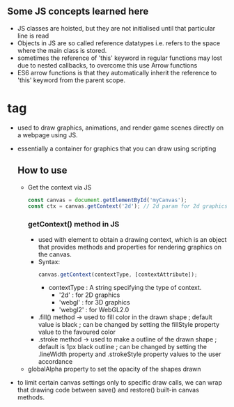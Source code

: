 ## Some JS concepts learned here

- JS classes are hoisted, but they are not initialised until that particular line is read
- Objects in JS are so called reference datatypes i.e. refers to the space where the main class is stored.
- sometimes the reference of 'this' keyword in regular functions may lost due to nested callbacks, to overcome this use Arrow functions
- ES6 arrow functions is that they automatically inherit the reference to 'this' keyword from the parent scope.

# <canvas> tag

- used to draw graphics, animations, and render game scenes directly on a webpage using JS.
- essentially a container for graphics that you can draw using scripting

  ## How to use <canvas>

  - Get the context via JS
    ```Javascript
    const canvas = document.getElementById('myCanvas');
    const ctx = canvas.getContext('2d'); // 2d param for 2d graphics rendering
    ```
    ### getContext() method in JS
    - used with <canvas> element to obtain a drawing context, which is an object that provides methods and properties for rendering graphics on the canvas.
    - Syntax:
      ```Javascript
      canvas.getContext(contextType, [contextAttribute]);
      ```
      - contextType : A string specifying the type of context.
        - '2d' : for 2D graphics
        - 'webgl' : for 3D graphics
        - 'webgl2' : for WebGL2.0
    - .fill() method -> used to fill color in the drawn shape ; default value is black ; can be changed by setting the fillStyle property value to the favoured color
    - .stroke method -> used to make a outline of the drawn shape ; default is 1px black outline ; can be changed by setting the .lineWidth property and .strokeStyle property values to the user accordance
  - globalAlpha property to set the opacity of the shapes drawn

- to limit certain canvas settings only to specific draw calls, we can wrap that drawing code between save() and restore() built-in canvas methods.
